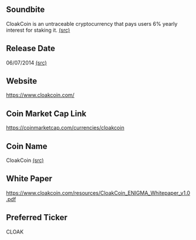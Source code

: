 ## Soundbite

CloakCoin is an untraceable cryptocurrency that pays users 6% yearly interest for staking it. [(src)](http://cloakcoin.com/)

## Release Date

06/07/2014 [(src)](https://coinmarketcap.com/currencies/cloakcoin)

## Website

https://www.cloakcoin.com/

## Coin Market Cap Link

https://coinmarketcap.com/currencies/cloakcoin

## Coin Name

CloakCoin [(src)](https://www.cloakcoin.com/resources/CloakCoin_ENIGMA_Whitepaper_v1.0.pdf)

## White Paper

https://www.cloakcoin.com/resources/CloakCoin_ENIGMA_Whitepaper_v1.0.pdf

## Preferred Ticker

CLOAK

